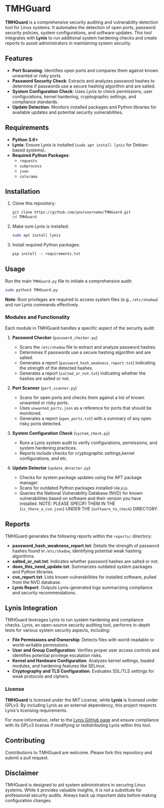 
# TMHGuard

**TMHGuard** is a comprehensive security auditing and vulnerability detection tool for Linux systems. It automates the detection of open ports, password security policies, system configurations, and software updates. This tool integrates with **Lynis** to run additional system hardening checks and create reports to assist administrators in maintaining system security.

## Features

- **Port Scanning**: Identifies open ports and compares them against known unwanted or risky ports.
- **Password Security Check**: Extracts and analyzes password hashes to determine if passwords use a secure hashing algorithm and are salted.
- **System Configuration Check**: Uses Lynis to check permissions, user configurations, kernel hardening, cryptographic settings, and compliance standards.
- **Update Detection**: Monitors installed packages and Python libraries for available updates and potential security vulnerabilities.

## Requirements

- **Python 3.6+**
- **Lynis**: Ensure Lynis is installed (`sudo apt install lynis` for Debian-based systems).
- **Required Python Packages**:
  - `requests`
  - `subprocess`
  - `json`
  - `colorama`
          
## Installation

1. Clone this repository:
   ```bash
   git clone https://github.com/yourusername/TMHGuard.git
   cd TMHGuard
   ```

2. Make sure Lynis is installed:
   ```bash
   sudo apt install lynis
   ```

3. Install required Python packages:
   ```bash
   pip install -r requirements.txt
   ```

## Usage

Run the main `TMHGuard.py` file to initiate a comprehensive audit:

```bash
sudo python3 TMHGuard.py
```

**Note**: Root privileges are required to access system files (e.g., `/etc/shadow`) and run Lynis commands effectively.

### Modules and Functionality

Each module in TMHGuard handles a specific aspect of the security audit:

1. **Password Checker** (`password_checker.py`)
   - Scans the `/etc/shadow` file to extract and analyze password hashes.
   - Determines if passwords use a secure hashing algorithm and are salted.
   - Generates a report (`password_hash_weakness_report.txt`) indicating the strength of the detected hashes.
   - Generates a report (`salted_or_not.txt`) indicating whether the hashes are salted or not.

2. **Port Scanner** (`port_scanner.py`)
   - Scans for open ports and checks them against a list of known unwanted or risky ports.
   - Uses `unwanted_ports.json` as a reference for ports that should be monitored.
   - Generates a report (`open_ports.txt`) with a summary of any open risky ports detected.

3. **System Configuration Check** (`system_check.py`)
   - Runs a Lynis system audit to verify configurations, permissions, and system hardening practices.
   - Reports include checks for cryptographic settings,kernel configurations, and etc.

4. **Update Detector** (`update_detector.py`)
   - Checks for system package updates using the APT package manager.
   - Scans for outdated Python packages installed via `pip`.
   - Queries the National Vulnerability Database (NVD) for known vulnerabilities based on software and their version you have installed. NOTE: PLEASE SPECIFI THEM IN THE (`is_there_a_cve.json`) UNDER THE (`software_to_check`) DIRECTORY.

## Reports

TMHGuard generates the following reports within the `reports/` directory:

- **password_hash_weakness_report.txt**: Details the strength of password hashes found in `/etc/shadow`, identifying potential weak hashing algorithms.
- **salted_or_not.txt**: Indicates whether password hashes are salted or not.
- **does_this_need_update.txt**: Summarizes outdated system packages and Python libraries.
- **cve_report.txt**: Lists known vulnerabilities for installed software, pulled from the NVD database.
- **Lynis Report**: Outputs Lynis-generated logs summarizing compliance and security recommendations.

## Lynis Integration

TMHGuard leverages Lynis to run system hardening and compliance checks. Lynis, an open-source security auditing tool, performs in-depth tests for various system security aspects, including:

- **File Permissions and Ownership**: Detects files with world-readable or world-writable permissions.
- **User and Group Configuration**: Verifies proper user access controls and identifies potential privilege escalation risks.
- **Kernel and Hardware Configuration**: Analyzes kernel settings, loaded modules, and hardening features like SELinux.
- **Cryptography and TLS Configuration**: Evaluates SSL/TLS settings for weak protocols and ciphers.

### License

**TMHGuard** is licensed under the MIT License, while **Lynis** is licensed under GPLv3. By including Lynis as an external dependency, this project respects Lynis's licensing requirements.

For more information, refer to the [Lynis GitHub page](https://github.com/CISOfy/lynis) and ensure compliance with its GPLv3 license if modifying or redistributing Lynis within this tool.

## Contributing

Contributions to TMHGuard are welcome. Please fork this repository and submit a pull request.

## Disclaimer

TMHGuard is designed to aid system administrators in securing Linux systems. While it provides valuable insights, it is not a substitute for professional security audits. Always back up important data before making configuration changes.

